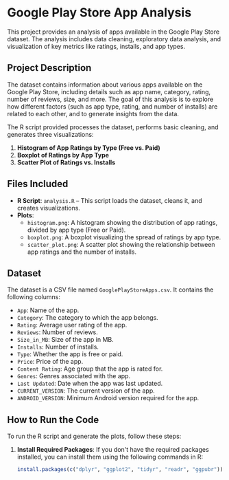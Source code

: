 # Google Play Store App Analysis

This project provides an analysis of apps available in the Google Play Store dataset. The analysis includes data cleaning, exploratory data analysis, and visualization of key metrics like ratings, installs, and app types.

## Project Description

The dataset contains information about various apps available on the Google Play Store, including details such as app name, category, rating, number of reviews, size, and more. The goal of this analysis is to explore how different factors (such as app type, rating, and number of installs) are related to each other, and to generate insights from the data.

The R script provided processes the dataset, performs basic cleaning, and generates three visualizations:
1. **Histogram of App Ratings by Type (Free vs. Paid)**
2. **Boxplot of Ratings by App Type**
3. **Scatter Plot of Ratings vs. Installs**

## Files Included

- **R Script**: `analysis.R` – This script loads the dataset, cleans it, and creates visualizations.
- **Plots**:
  - `histogram.png`: A histogram showing the distribution of app ratings, divided by app type (Free or Paid).
  - `boxplot.png`: A boxplot visualizing the spread of ratings by app type.
  - `scatter_plot.png`: A scatter plot showing the relationship between app ratings and the number of installs.

## Dataset

The dataset is a CSV file named `GooglePlayStoreApps.csv`. It contains the following columns:

- `App`: Name of the app.
- `Category`: The category to which the app belongs.
- `Rating`: Average user rating of the app.
- `Reviews`: Number of reviews.
- `Size_in_MB`: Size of the app in MB.
- `Installs`: Number of installs.
- `Type`: Whether the app is free or paid.
- `Price`: Price of the app.
- `Content Rating`: Age group that the app is rated for.
- `Genres`: Genres associated with the app.
- `Last Updated`: Date when the app was last updated.
- `CURRENT_VERSION`: The current version of the app.
- `ANDROID_VERSION`: Minimum Android version required for the app.

## How to Run the Code

To run the R script and generate the plots, follow these steps:

1. **Install Required Packages**:
   If you don't have the required packages installed, you can install them using the following commands in R:
   
   ```R
   install.packages(c("dplyr", "ggplot2", "tidyr", "readr", "ggpubr"))
